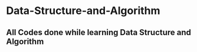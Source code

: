 # Data-Structure-and-Algorithm

<h2>All Codes done while learning Data Structure and Algorithm</h2>
